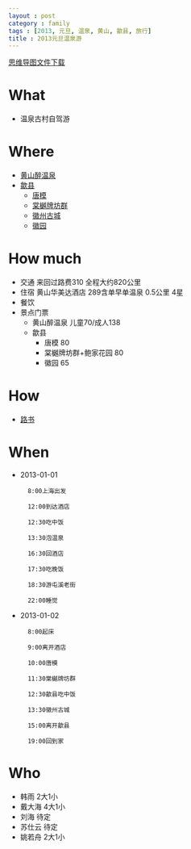 ```yaml
---
layout : post
category : family
tags : [2013, 元旦, 温泉, 黄山, 歙县, 旅行]
title : 2013元旦温泉游
---
```

[思维导图文件下载](https://docs.google.com/open?id=0B1DrsqrLRzeIRlk2YTNEZ08zaWc)
# What
- 温泉古村自驾游

# Where
- [黄山醉温泉](http://baike.baidu.com/view/2826664.htm)
- [歙县](http://baike.baidu.com/view/34746.htm)
  * [唐模](http://baike.baidu.com/view/1898332.htm)
  * [棠樾牌坊群](http://baike.baidu.com/view/388417.htm)
  * [徽州古城](http://baike.baidu.com/view/911499.htm)
  * [徽园](http://baike.baidu.com/view/36837.htm)

# How much
- 交通
        来回过路费310
        全程大约820公里
- 住宿
        黄山华美达酒店
        289含单早单温泉
        0.5公里
        4星
- 餐饮
- 景点门票
  * 黄山醉温泉
        儿童70/成人138
  * 歙县
     - 唐模
        80
     - 棠樾牌坊群+鲍家花园
        80
     - 徽园
        65
# How
- [路书](http://map.sogou.com/lushu/show/8a8c07c83bdeb47f013bdf6703661641)

# When
- 2013-01-01

        8:00上海出发

        12:00到达酒店

        12:30吃中饭

        13:30泡温泉

        16:30回酒店

        17:30吃晚饭

        18:30游屯溪老街

        22:00睡觉
- 2013-01-02

        8:00起床

        9:00离开酒店

        10:00唐模

        11:30棠樾牌坊群

        12:30歙县吃中饭

        13:30徽州古城

        15:00离开歙县

        19:00回到家

# Who
- 韩雨  2大1小
- 戴大海  4大1小
- 刘海  待定
- 苏仕云  待定
- 姚若舟  2大1小